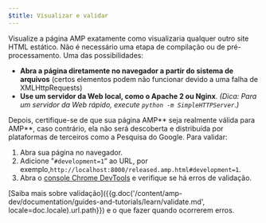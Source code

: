 ```yaml
---
$title: Visualizar e validar
---
```


Visualize a página AMP exatamente como visualizaria qualquer outro site HTML estático. Não é necessário uma etapa de compilação ou de pré-processamento. Uma das possibilidades:

  - **Abra a página diretamente no navegador a partir do sistema de arquivos** (certos elementos podem não funcionar devido a uma falha de XMLHttpRequests)
  - **Use um servidor da Web local, como o Apache 2 ou Nginx**.
    *(Dica: Para um servidor da Web rápido, execute `python -m SimpleHTTPServer`.)*

Depois, certifique-se de que sua página AMP** seja realmente válida para AMP**, caso contrário, ela não será descoberta e distribuída por plataformas de terceiros como a Pesquisa do Google. Para validar:

  1. Abra sua página no navegador.
  1. Adicione "`#development=1`“ ao URL, por exemplo,`http://localhost:8000/released.amp.html#development=1`.
  1. Abra o [console Chrome DevTools](https://developers.google.com/web/tools/chrome-devtools/debug/console/) e verifique se há erros de validação.

[Saiba mais sobre validação]({{g.doc('/content/amp-dev/documentation/guides-and-tutorials/learn/validate.md', locale=doc.locale).url.path}}) e o que fazer quando ocorrerem erros.
